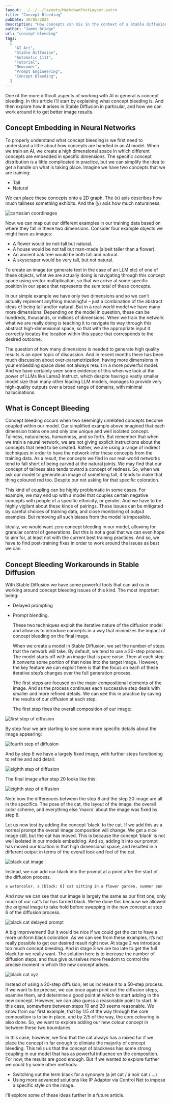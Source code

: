 ```yaml
---
layout: ../../../layouts/MarkdownPostLayout.astro
title: "Concept Bleeding"
pubDate: 30/05/2024
description: "How concepts can mix in the context of a Stable Diffusion prompt."
author: "James Bridge"
url: "concept-bleeding"
tags:
  [
    "AI Art",
    "Stable Diffusion",
    "Automatic 1111",
    "Tutorial",
    "Newcomer",
    "Prompt Engineering",
    "Concept Bleeding",
  ]
---
```


One of the more difficult aspects of working with AI in general is concept bleeding. In this article I’ll start by explaining what concept bleeding is. And then explore how it arises in Stable Diffusion in particular, and how we can work around it to get better image results.

## Concept Embedding in Neural Networks

To properly understand what concept bleeding is we first need to understand a little about how concepts are handled in an AI model. When we train an AI, we create a high dimensional space in which different concepts are embedded in specific dimensions. The specific concept distribution is a little complicated in practice, but we can simplify the idea to get a handle on what is taking place.
Imagine we have two concepts that we are training:

- Tall
- Natural

We can place these concepts onto a 2D graph. The (x) axis describes how much tallness something exhibits. And the (y) axis how much naturalness.

![cartesian coordinages](https://imagedelivery.net/eg6Xqa-jIrYvZBm8oCXnhg/0fbe0923-82d7-4741-ed02-33e5925ad000/512sqare)

Now, we can map out our different examples in our training data based on where they fall in these two dimensions. Consider four example objects we might have as images:

- A flower would be not-tall but natural.
- A house would be not tall but man-made (albeit taller than a flower).
- An ancient oak tree would be both tall and natural.
- A skyscraper would be very tall, but not natural.

To create an image (or generate text in the case of an LLM etc) of one of these objects, what we are actually doing is navigating through this concept space using vector multiplication, so that we arrive at some specific position in our space that represents the sum total of these concepts.

In our simple example we have only two dimensions and so we can’t actually represent anything meaningful – just a combination of the abstract ideas of being tall and/or natural. But in a real-world model we have many more dimensions. Depending on the model in question, these can be hundreds, thousands, or millions of dimensions. When we train the network what we are really doing is teaching it to navigate its way through this abstract high-dimensional space, so that with the appropriate input it correctly locates the location within this space that corresponds to the desired outcome.

The question of how many dimensions is needed to generate high quality results is an open topic of discussion. And in recent months there has been much discussion about over-parametrization; having more dimensions in your embedding space does not always result in a more powerful model. And we have certainly seen some evidence of this when we look at the power of LLMs like Lama3 Instruct, which despite having a vastly smaller model size than many other leading LLM models, manages to provide very high-quality outputs over a broad range of domains, with minimal hallucinations.

## What is Concept Bleeding

Concept bleeding occurs when two seemingly unrelated concepts become coupled within our model. Our simplified example above imagined that each dimension trains one and only one unique and well isolated concept. Tallness, naturalness, humanness, and so forth. But remember that when we train a neural network, we are not giving explicit instructions about the concepts that need to be created. Rather, we are using a range of indirect techniques in order to have the network infer these concepts from the training data.
As a result, the concepts we find in our real-world networks tend to fall short of being carved at the natural joints. We may find that our concept of tallness also tends toward a concept of redness. So, when we ask our model to generate an image of something tall, it tends to make that thing coloured red too. Despite our not asking for that specific coloration.

This kind of coupling can be highly problematic in some cases. For example, we may end up with a model that couples certain negative concepts with people of a specific ethnicity, or gender. And we have to be highly vigilant about these kinds of pairings. These issues can be mitigated by careful choices of training data, and close monitoring of output examples. But removing all such biases from the model is impossible.

Ideally, we would want zero concept bleeding in our model, allowing for granular control of generations. But this is not a goal that we can even hope to aim for, at least not with the current best training practices. And so, we have to find post-training fixes in order to work around the issues as best we can.

## Concept Bleeding Workarounds in Stable Diffusion

With Stable Diffusion we have some powerful tools that can aid us in working around concept bleeding issues of this kind. The most important being:

- Delayed prompting
- Prompt blending.

  These two techniques exploit the iterative nature of the diffusion model and allow us to introduce concepts in a way that minimizes the impact of concept bleeding on the final image.

  When we create a model in Stable Diffusion, we set the number of steps that the network will take. By default, we tend to use a 20-step process. The model starts off with an image that is pure noise. Then at each step it converts some portion of that noise into the target image. However, the key feature we can exploit here is that the focus on each of these iterative step’s changes over the full generation process.

  The first steps are focused on the major compositional elements of the image. And as the process continues each successive step deals with smaller and more refined details. We can see this in practice by saving the results of our diffusion at each step.

  The first step fixes the overall composition of our image:

![first step of diffusion](https://imagedelivery.net/eg6Xqa-jIrYvZBm8oCXnhg/9a2f9baf-70e8-4cae-69d6-c5325ccfdd00/XLPortrait)

By step four we are starting to see some more specific details about the image appearing:

![fourth step of diffusion](https://imagedelivery.net/eg6Xqa-jIrYvZBm8oCXnhg/659b8327-be90-4288-5938-fbbe69fb5a00/XLPortrait)

And by step 8 we have a largely fixed image, with further steps functioning to refine and add detail:

![eighth step of diffusion](https://imagedelivery.net/eg6Xqa-jIrYvZBm8oCXnhg/0fc6bc87-1532-4e1f-e27f-0931fb261c00/XLPortrait)

The final image after step 20 looks like this:

![eighth step of diffusion](https://imagedelivery.net/eg6Xqa-jIrYvZBm8oCXnhg/3791b9ef-00cd-44d3-774e-9f48be402f00/XLPortrait)

Note how the differences between the step 8 and the step 20 image are all in the specifics. The pose of the cat, the layout of the image, the overall color scheme, and everything else ‘macro’ about the image was fixed by step 8.

Let us now test by adding the concept ‘black’ to the cat. If we add this as a normal prompt the overall image composition will change. We get a nice image still, but the cat has moved. This is because the concept ‘black’ is not well isolated in our models embedding. And so, adding it into our prompt has moved our location in that high dimensional space, and resulted in a different output in terms of the overall look and feel of the cat.

![black cat image](https://imagedelivery.net/eg6Xqa-jIrYvZBm8oCXnhg/1dcc052b-4309-41a7-3daf-c02f8ec84100/XLPortrait)

Instead, we can add our black into the prompt at a point after the start of the diffusion process.

```bash
a watercolor, a [black: 6] cat sitting in a flower garden, summer sun
```

And now we can see that our image is largely the same as our first one, only much of our cat’s fur has turned black. We’ve done this because we allowed the original image to take hold before swapping in the new concept at step 6 of the diffusion process.

![black cat delayed prompt](https://imagedelivery.net/eg6Xqa-jIrYvZBm8oCXnhg/b2c49911-36f7-4de6-8836-ae5e653f6800/XLPortrait)

A big improvement! But it would be nice if we could get the cat to have a more uniform black coloration. As we can see from these examples, it’s not really possible to get our desired result right now. At stage 2 we introduce too much concept bleeding. And in stage 3 we are too late to get the full black fur we really want. The solution here is to increase the number of diffusion steps, and thus give ourselves more freedom to control the precise moment in which the new concept arises.

![black cat xyz](https://imagedelivery.net/eg6Xqa-jIrYvZBm8oCXnhg/f2620748-3aee-4700-ddf9-6c0ab0270500/SDWide)

Instead of using a 20-step diffusion, let us increase it to a 50-step process. If we want to be precise, we can once again print out the diffusion steps, examine them, and determine a good point at which to start adding in the new concept. However, we can also guess a reasonable point to start. In this case, somewhere between steps 10 and 20 seems reasonable. We know from our first example, that by 1/5 of the way through the core composition is to be in place, and by 2/5 of the way, the core colouring is also done. So, we want to explore adding our new colour concept in between these two boundaries.

In this case, however, we find that the cat always has a mixed fur if we place the concept in far enough to elimiate the majority of concept bleeding. This tells us that the concept of blackness has some strong coupling in our model that has as powerful influence on the composition. For now, the results are good enough. But if we wanted to explore further we could try some other methods:

- Switching out the term black for a synonym (a jet cat / a noir cat / ...)
- Using more advanced solutions like IP Adaptor via Control Net to impose a specific style on the image.

I'll explore some of these ideas further in a future article.
